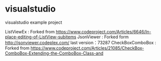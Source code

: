 # visualstudio
visualstudio example project

ListViewEx : Forked from https://www.codeproject.com/Articles/6646/In-place-editing-of-ListView-subitems 
JsonViewer : Forked form http://jsonviewer.codeplex.com/   last version：73287
CheckBoxComboBox : Forked from https://www.codeproject.com/Articles/21085/CheckBox-ComboBox-Extending-the-ComboBox-Class-and
